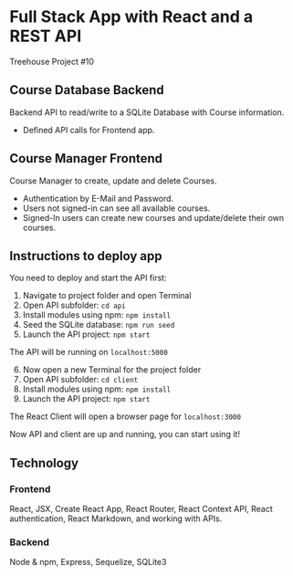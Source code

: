 # Full Stack App with React and a REST API
Treehouse Project #10

## Course Database Backend

Backend API to read/write to a SQLite Database with Course information.
- Defined API calls for Frontend app.

## Course Manager Frontend

Course Manager to create, update and delete Courses.

- Authentication by E-Mail and Password.
- Users not signed-in can see all available courses.
- Signed-In users can create new courses and update/delete their own courses.

## Instructions to deploy app
You need to deploy and start the API first:

1. Navigate to project folder and open Terminal
2. Open API subfolder: `cd api`
3. Install modules using npm: `npm install`
4. Seed the SQLite database: `npm run seed`
5. Launch the API project: `npm start` 

The API will be running on `localhost:5000`

6. Now open a new Terminal for the project folder
7. Open API subfolder: `cd client`
8. Install modules using npm: `npm install`
9. Launch the API project: `npm start` 

The React Client will open a browser page for `localhost:3000`

Now API and client are up and running, you can start using it!

## Technology
### Frontend
React, JSX, Create React App, React Router, React Context API, React authentication, React Markdown, and working with APIs.

### Backend
Node & npm, Express, Sequelize, SQLite3